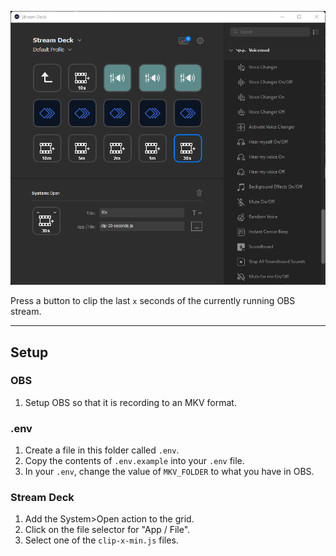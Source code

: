 ![my stream deck](./streamdeck_setup.png)

Press a button to clip the last `x` seconds of the currently running OBS stream.
___

## Setup

### OBS
1. Setup OBS so that it is recording to an MKV format.

### .env
1. Create a file in this folder called `.env`.
2. Copy the contents of `.env.example` into your `.env` file.
3. In your `.env`, change the value of `MKV_FOLDER` to what you have in OBS.

### Stream Deck
1. Add the System>Open action to the grid.
2. Click on the file selector for "App / File".
3. Select one of the `clip-x-min.js` files.
